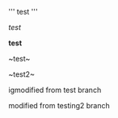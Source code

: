 ''' test '''


*test*


**test**

~test~

~test2~

igmodified from test branch


modified from testing2 branch
